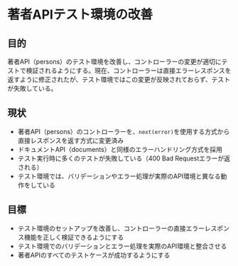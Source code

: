 # 著者APIテスト環境の改善

## 目的
著者API（persons）のテスト環境を改善し、コントローラーの変更が適切にテストで検証されるようにする。現在、コントローラーは直接エラーレスポンスを返すように修正されたが、テスト環境ではこの変更が反映されておらず、テストが失敗している。

## 現状
- 著者API（persons）のコントローラーを、`next(error)`を使用する方式から直接レスポンスを返す方式に変更済み
- ドキュメントAPI（documents）と同様のエラーハンドリング方式を採用
- テスト実行時に多くのテストが失敗している（400 Bad Requestエラーが返される）
- テスト環境では、バリデーションやエラー処理が実際のAPI環境と異なる動作をしている

## 目標
- テスト環境のセットアップを改善し、コントローラーの直接エラーレスポンス機能を正しく検証できるようにする
- テスト環境でのバリデーションとエラー処理を実際のAPI環境と整合させる
- 著者APIのすべてのテストケースが成功するようにする
